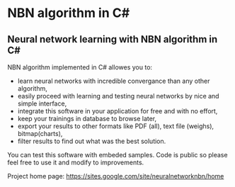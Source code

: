 # NBN algorithm in C# #

## Neural network learning with NBN algorithm in C# ##

NBN algorithm implemented in C# allowes you to:
  * learn neural networks with incredible convergance than any other algorithm,
  * easily proceed with learning and testing neural networks by nice and simple interface,
  * integrate this software in your application for free and with no effort,
  * keep your trainings in database to browse later,
  * export your results to other formats like PDF (all), text file (weighs), bitmap(charts),
  * filter results to find out what was the best solution.

You can test this software with embeded samples. Code is public so please feel free to use it and modify to improvements.

Project home page: https://sites.google.com/site/neuralnetworknbn/home